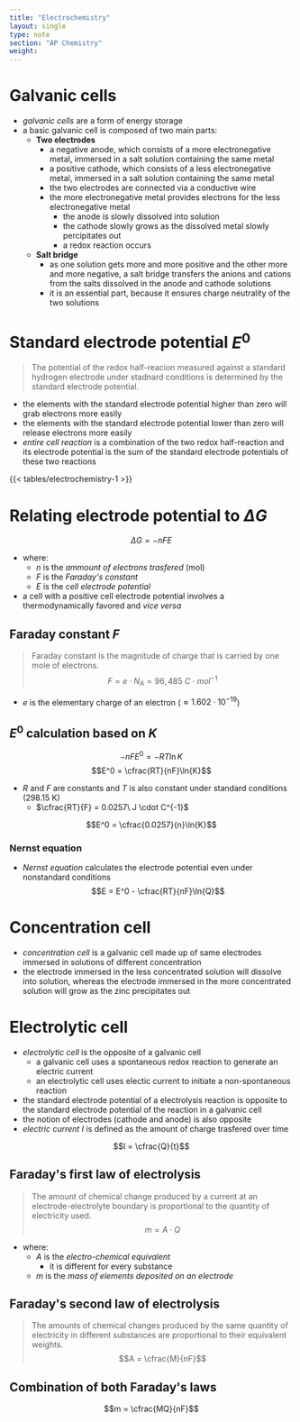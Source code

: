 ```yaml
---
title: "Electrochemistry"
layout: single
type: note
section: "AP Chemistry"
weight: 
---
```

# Galvanic cells
- _galvanic cells_ are a form of energy storage
- a basic galvanic cell is composed of two main parts:
    - **Two electrodes**
        - a negative anode, which consists of a more electronegative metal, immersed in a salt solution containing the same metal
        - a positive cathode, which consists of a less electronegative metal, immersed in a salt solution containing the same metal
        - the two electrodes are connected via a conductive wire
        - the more electronegative metal provides electrons for the less electronegative metal
            - the anode is slowly dissolved into solution
            - the cathode slowly grows as the dissolved metal slowly percipitates out
            - a redox reaction occurs
    - **Salt bridge**
        - as one solution gets more and more positive and the other more and more negative, a salt bridge transfers the anions and cations from the salts dissolved in the anode and cathode solutions
        - it is an essential part, because it ensures charge neutrality of the two solutions
# Standard electrode potential $E^0$
> The potential of the redox half-reacion measured against a standard hydrogen electrode under stadnard conditions is determined by the standard electrode potential.

- the elements with the standard electrode potential higher than zero will grab electrons more easily
- the elements with the standard electrode potential lower than zero will release electrons more easily
- _entire cell reaction_ is a combination of the two redox half-reaction and its electrode potential is the sum of the standard electrode potentials of these two reactions

{{< tables/electrochemistry-1 >}}

# Relating electrode potential to $\Delta{G}$

$$\Delta{G} = -nFE$$

- where:
    - $n$ is the _ammount of electrons trasfered_ (mol)
    - $F$ is the _Faraday's constant_ 
    - $E$ is the _cell electrode potential_
- a cell with a positive cell electrode potential involves a thermodynamically favored and _vice versa_
## Faraday constant $F$
> Faraday constant is the magnitude of charge that is carried by one mole of electrons.
> $$F = e \cdot N_A = 96,485\ C \cdot mol^{-1}$$
- $e$ is the elementary charge of an electron ($\approx 1.602 \cdot 10^{-19}$)
## $E^0$ calculation based on $K$

$$-nFE^0 = -RT\ln{K}$$
$$E^0 = \cfrac{RT}{nF}\ln{K}$$

- $R$ and $F$ are constants and $T$ is also constant under standard conditions (298.15 K)
    - $\cfrac{RT}{F} = 0.0257\ J \cdot C^{-1}$

$$E^0 = \cfrac{0.0257}{n}\ln{K}$$
### Nernst equation
- _Nernst equation_ calculates the electrode potential even under nonstandard conditions
$$E = E^0 - \cfrac{RT}{nF}\ln{Q}$$
# Concentration cell
- _concentration cell_ is a galvanic cell made up of same electrodes immersed in solutions of different concentration
- the electrode immersed in the less concentrated solution will dissolve into solution, whereas the electrode immersed in the more concentrated solution will grow as the zinc precipitates out
# Electrolytic cell
- _electrolytic cell_ is the opposite of a galvanic cell
    - a galvanic cell uses a spontaneous redox reaction to generate an electric current
    - an electrolytic cell uses electic current to initiate a non-spontaneous reaction
- the standard electrode potential of a electrolysis reaction is opposite to the standard electrode potential of the reaction in a galvanic cell
- the notion of electrodes (cathode and anode) is also opposite
- _electric current_ $I$ is defined as the amount of charge trasfered over time

$$I = \cfrac{Q}{t}$$

## Faraday's first law of electrolysis
> The amount of chemical change produced by a current at an electrode-electrolyte boundary is proportional to the quantity of electricity used.
> $$m = A \cdot Q$$

- where: 
    - $A$ is the _electro-chemical equivalent_
        - it is different for every substance
    - $m$ is the _mass of elements deposited on an electrode_
## Faraday's second law of electrolysis
> The amounts of chemical changes produced by the same quantity of electricity in different substances are proportional to their equivalent weights.
> $$A = \cfrac{M}{nF}$$

## Combination of both Faraday's laws

$$m = \cfrac{MQ}{nF}$$